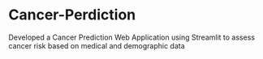 # Cancer-Perdiction
Developed a Cancer Prediction Web Application using Streamlit to assess cancer risk based on medical and demographic  data
